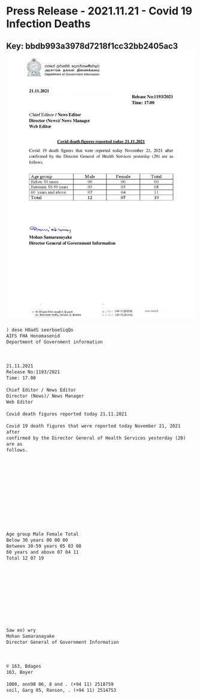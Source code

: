 # Press Release - 2021.11.21 - Covid 19 Infection Deaths 
Key: bbdb993a3978d7218f1cc32bb2405ac3 
![img](img/bbdb993a3978d7218f1cc32bb2405ac3.jpg)
---
```
) dese HOadS seerboeSiqQo
AIFS FHA Honomasenid
Department of Government information

 

21.11.2021
Release No:1193/2021
Time: 17.00

Chief Editor / News Editor
Director (News)/ News Manager
Web Editor

Covid death figures reported today 21.11.2021

Covid 19 death figures that were reported today November 21, 2021 after
confirmed by the Director General of Health Services yesterday (20) are as
follows.

 

 

 

 

 

 

Age group Male Female Total
Below 30 years 00 00 00
Between 30-59 years 05 03 08
60 years and above 07 04 11
Total 12 07 19

 

 

 

 

 

Saw eo) wry
Mohan Samaranayake
Director General of Government Information

  

© 163, Bdages
163, Boyer

1000, onn98 06, 8 ond . (+94 11) 2518759
soil, Garg 05, Ranson, . (+94 11) 2514753

```
